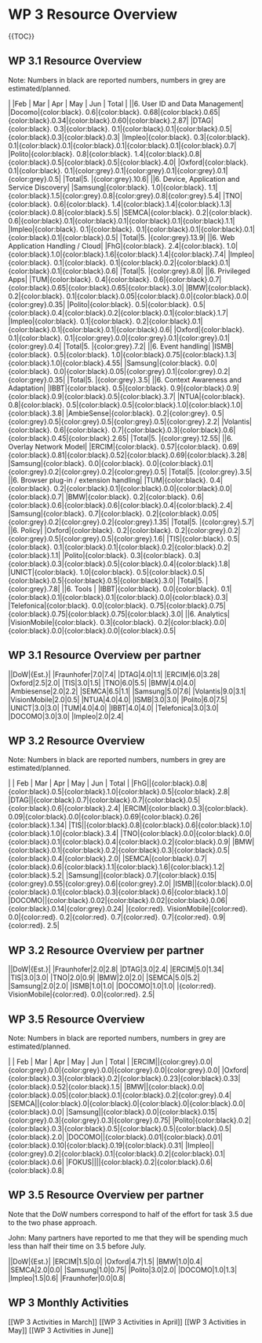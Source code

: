 WP 3 Resource Overview
======================

{{TOC}}

WP 3.1 Resource Overview
------------------------

Note: Numbers in black are reported numbers, numbers in grey are estimated/planned.

| |Feb | Mar | Apr | May | Jun | Total |
||6. User ID and Data Management|
|Docomo|{color:black}. 0.6|{color:black}. 0.68|{color:black}.0.65|{color:black}.0.34|{color:black}.0.60|{color:black}.2.87|
|DTAG|{color:black}. 0.3|{color:black}. 0.1|{color:black}.0.1|{color:black}.0.5|{color:black}.0.3|{color:black}.0.3|
|Impleo|{color:black}. 0.3|{color:black}. 0.1|{color:black}.0.1|{color:black}.0.1|{color:black}.0.1|{color:black}.0.7|
|Polito|{color:black}. 0.8|{color:black}. 1.4|{color:black}.0.8|{color:black}.0.5|{color:black}.0.5|{color:black}.4.0|
|Oxford|{color:black}. 0.1|{color:black}. 0.1|{color:grey}.0.1|{color:grey}.0.1|{color:grey}.0.1|{color:grey}.0.5|
|Total|5. |{color:grey}.10.6|
||6. Device, Application and Service Discovery|
|Samsung|{color:black}. 1.0|{color:black}. 1.1|{color:black}.1.5|{color:grey}.0.8|{color:grey}.0.8|{color:grey}.5.4|
|TNO|{color:black}. 0.6|{color:black}. 1.4|{color:black}.1.4|{color:black}.1.3|{color:black}.0.8|{color:black}.5.5|
|SEMCA|{color:black}. 0.2|{color:black}. 0.6|{color:black}.0.1|{color:black}.0.1|{color:black}.0.1|{color:black}.1.1|
|Impleo|{color:black}. 0.1|{color:black}. 0.1|{color:black}.0.1|{color:black}.0.1|{color:black}.0.1|{color:black}.0.5|
|Total|5. |{color:grey}.13.9|
||6. Web Application Handling / Cloud|
|FhG|{color:black}. 2.4|{color:black}. 1.0|{color:black}.1.0|{color:black}.1.6|{color:black}.1.4|{color:black}.7.4|
|Impleo|{color:black}. 0.1|{color:black}. 0.1|{color:black}.0.2|{color:black}.0.1|{color:black}.0.1|{color:black}.0.6|
|Total|5. |{color:grey}.8.0|
||6. Privileged Apps|
|TUM|{color:black}. 0.4|{color:black}. 0.6|{color:black}.0.7|{color:black}.0.65|{color:black}.0.65|{color:black}.3.0|
|BMW|{color:black}. 0.2|{color:black}. 0.1|{color:black}.0.05|{color:black}.0.0|{color:black}.0.0|{color:grey}.0.35|
|Polito|{color:black}. 0.5|{color:black}. 0.5|{color:black}.0.4|{color:black}.0.2|{color:black}.0.1|{color:black}.1.7|
|Impleo|{color:black}. 0.1|{color:black}. 0.2|{color:black}.0.1|{color:black}.0.1|{color:black}.0.1|{color:black}.0.6|
|Oxford|{color:black}. 0.1|{color:black}. 0.1|{color:grey}.0.0|{color:grey}.0.1|{color:grey}.0.1|{color:grey}.0.4|
|Total|5. |{color:grey}.7.2|
||6. Event handling|
|ISMB|{color:black}. 0.5|{color:black}. 1.0|{color:black}.0.75|{color:black}.1.3|{color:black}.1.0|{color:black}.4.55|
|Samsung|{color:black}. 0.0|{color:black}. 0.0|{color:black}.0.05|{color:grey}.0.1|{color:grey}.0.2|{color:grey}.0.35|
|Total|5. |{color:grey}.3.5|
||6. Context Awareness and Adaptation|
|IBBT|{color:black}. 0.5|{color:black}. 0.9|{color:black}.0.9|{color:black}.0.9|{color:black}.0.5|{color:black}.3.7|
|NTUA|{color:black}. 0.8|{color:black}. 0.5|{color:black}.0.5|{color:black}.1.0|{color:black}.1.0|{color:black}.3.8|
|AmbieSense|{color:black}. 0.2|{color:grey}. 0.5|{color:grey}.0.5|{color:grey}.0.5|{color:grey}.0.5|{color:grey}.2.2|
|Volantis|{color:black}. 0.6|{color:black}. 0.7|{color:black}.0.3|{color:black}.0.6|{color:black}.0.45|{color:black}.2.65|
|Total|5. |{color:grey}.12.55|
||6. Overlay Network Model|
|ERCIM|{color:black}. 0.57|{color:black}. 0.69|{color:black}.0.81|{color:black}.0.52|{color:black}.0.69|{color:black}.3.28|
|Samsung|{color:black}. 0.0|{color:black}. 0.0|{color:black}.0.1|{color:grey}.0.2|{color:grey}.0.2|{color:grey}.0.5|
|Total|5. |{color:grey}.3.5|
||6. Browser plug-in / extension handling|
|TUM|{color:black}. 0.4|{color:black}. 0.2|{color:black}.0.1|{color:black}.0.0|{color:black}.0.0|{color:black}.0.7|
|BMW|{color:black}. 0.2|{color:black}. 0.6|{color:black}.0.6|{color:black}.0.6|{color:black}.0.4|{color:black}.2.4|
|Samsung|{color:black}. 0.7|{color:black}. 0.2|{color:black}.0.05|{color:grey}.0.2|{color:grey}.0.2|{color:grey}.1.35|
|Total|5. |{color:grey}.5.7|
||6. Policy|
|Oxford|{color:black}. 0.2|{color:black}. 0.2|{color:grey}.0.2|{color:grey}.0.5|{color:grey}.0.5|{color:grey}.1.6|
|TIS|{color:black}. 0.5|{color:black}. 0.1|{color:black}.0.1|{color:black}.0.2|{color:black}.0.2|{color:black}.1.1|
|Polito|{color:black}. 0.3|{color:black}. 0.3|{color:black}.0.3|{color:black}.0.5|{color:black}.0.4|{color:black}.1.8|
|UNICT|{color:black}. 1.0|{color:black}. 0.5|{color:black}.0.5|{color:black}.0.5|{color:black}.0.5|{color:black}.3.0|
|Total|5. |{color:grey}.7.8|
||6. Tools |
|IBBT|{color:black}. 0.0|{color:black}. 0.1|{color:black}.0.1|{color:black}.0.1|{color:black}.0.0|{color:black}.0.3|
|Telefonica|{color:black}. 0.0|{color:black}. 0.75|{color:black}.0.75|{color:black}.0.75|{color:black}.0.75|{color:black}.3.0|
||6. Analytics|
|VisionMobile|{color:black}. 0.3|{color:black}. 0.2|{color:black}.0.0|{color:black}.0.0|{color:black}.0.0|{color:black}.0.5|

WP 3.1 Resource Overview per partner
------------------------------------

||DoW|{Est.}|
|Fraunhofer|7.0|7.4|
|DTAG|4.0|1.1|
|ERCIM|6.0|3.28|
|Oxford|2.5|2.0|
|TIS|3.0|1.5|
|TNO|6.0|5.5|
|BMW|4.0|4.0|
|Ambiesense|2.0|2.2|
|SEMCA|6.5|1.1|
|Samsung|5.0|7.6|
|Volantis|9.0|3.1|
|VisionMobile|2.0|0.5|
|NTUA|4.0|4.0|
|ISMB|3.0|3.0|
|Polito|6.0|7.5|
|UNICT|3.0|3.0|
|TUM|4.0|4.0|
|IBBT|4.0|4.0|
|Telefonica|3.0|3.0|
|DOCOMO|3.0|3.0|
|Impleo|2.0|2.4|

WP 3.2 Resource Overview
------------------------

Note: Numbers in black are reported numbers, numbers in grey are estimated/planned.

| | Feb | Mar | Apr | May | Jun | Total |
|FhG||{color:black}.0.8|{color:black}.0.5|{color:black}.1.0|{color:black}.0.5|{color:black}.2.8|
|DTAG||{color:black}.0.7|{color:black}.0.7|{color:black}.0.5|{color:black}.0.6|{color:black}.2.4|
|ERCIM|{color:black}.0.3|{color:black}. 0.09|{color:black}.0.0|{color:black}.0.69|{color:black}.0.26|{color:black}.1.34|
|TIS||{color:black}.0.8|{color:black}.0.6|{color:black}.1.0|{color:black}.1.0|{color:black}.3.4|
|TNO|{color:black}.0.0|{color:black}.0.0|{color:black}.0.1|{color:black}.0.4|{color:black}.0.2|{color:black}.0.9|
|BMW|{color:black}.0.1|{color:black}.0.2|{color:black}.0.3|{color:black}.0.5|{color:black}.0.4|{color:black}.2.0|
|SEMCA|{color:black}.0.7|{color:black}.0.6|{color:black}.1.1|{color:black}.1.6|{color:black}.1.2|{color:black}.5.2|
|Samsung||{color:black}.0.7|{color:black}.0.15|{color:grey}.0.55|{color:grey}.0.6|{color:grey}.2.0|
|ISMB||{color:black}.0.0|{color:black}.0.1|{color:black}.0.3|{color:black}.0.6|{color:black}.1.0|
|DOCOMO||{color:black}.0.02|{color:black}.0.02|{color:black}.0.06|{color:black}.0.14|{color:grey}.0.24|
|{color:red}. VisionMobile|{color:red}. 0.0|{color:red}. 0.2|{color:red}. 0.7|{color:red}. 0.7|{color:red}. 0.9|{color:red}. 2.5|

WP 3.2 Resource Overview per partner
------------------------------------

||DoW|{Est.}|
|Fraunhofer|2.0|2.8|
|DTAG|3.0|2.4|
|ERCIM|5.0|1.34|
|TIS|3.0|3.0|
|TNO|2.0|0.9|
|BMW|2.0|2.0|
|SEMCA|5.0|5.2|
|Samsung|2.0|2.0|
|ISMB|1.0|1.0|
|DOCOMO|1.0|1.0|
|{color:red}. VisionMobile|{color:red}. 0.0|{color:red}. 2.5|

WP 3.5 Resource Overview
------------------------

Note: Numbers in black are reported numbers, numbers in grey are estimated/planned.

| | Feb | Mar | Apr | May | Jun | Total |
|ERCIM||{color:grey}.0.0|{color:grey}.0.0|{color:grey}.0.0|{color:grey}.0.0|{color:grey}.0.0|
|Oxford|{color:black}.0.3|{color:black}.0.2|{color:black}.0.23|{color:black}.0.33|{color:black}.0.52|{color:black}.1.5|
|BMW||{color:black}.0.0|{color:black}.0.05|{color:black}.0.1|{color:black}.0.2|{color:grey}.0.4|
|SEMCA||{color:black}.0|{color:black}.0|{color:black}.0|{color:black}.0.0|{color:black}.0.0|
|Samsung||{color:black}.0.0|{color:black}.0.15|{color:grey}.0.3|{color:grey}.0.3|{color:grey}.0.75|
|Polito|{color:black}.0.2|{color:black}.0.3|{color:black}.0.5|{color:black}.0.5|{color:black}.0.5|{color:black}.2.0|
|DOCOMO||{color:black}.0.01|{color:black}.0.01|{color:black}.0.10|{color:black}.0.19|{color:black}.0.31|
|Impleo||{color:grey}.0.2|{color:black}.0.1|{color:black}.0.2|{color:black}.0.1|{color:black}.0.6|
|FOKUS||||{color:black}.0.2|{color:black}.0.6|{color:black}.0.8|

WP 3.5 Resource Overview per partner
------------------------------------

Note that the DoW numbers correspond to half of the effort for task 3.5 due to the two phase approach.

John: Many partners have reported to me that they will be spending much less than half their time on 3.5 before July.

||DoW|{Est.}|
|ERCIM|1.5|0.0|
|Oxford|4.7|1.5|
|BMW|1.0|0.4|
|SEMCA|2.0|0.0|
|Samsung|1.0|0.75|
|Polito|3.0|2.0|
|DOCOMO|1.0|1.3|
|Impleo|1.5|0.6|
|Fraunhofer|0.0|0.8|

WP 3 Monthly Activities
-----------------------

[[WP 3 Activities in March]]
[[WP 3 Activities in April]]
[[WP 3 Activities in May]]
[[WP 3 Activities in June]]

